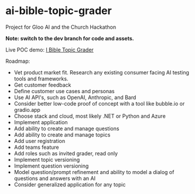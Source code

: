 # ai-bible-topic-grader
Project for Gloo AI and the Church Hackathon

**Note: switch to the dev branch for code and assets.**

Live POC demo: [I Bible Topic Grader](https://dljones555.github.io/ai-bible-topic-grader) 

Roadmap:

- Vet product market fit. Research any existing consumer facing AI testing tools and frameworks.
- Get customer feedback
- Define customer use cases and personas
- Use AI API's, such as OpenAI, Anthropic, and Bard
- Consider better low-code proof of concept with a tool like bubble.io or gradio.app
- Choose stack and cloud, most likely .NET or Python and Azure
- Implement application
- Add ability to create and manage questions
- Add ability to create and manage topics
- Add user registration
- Add teams feature
- Add roles such as invited grader, read only
- Implement topic versioning
- Implement question versioning
- Model question/prompt refinement and ability to model a dialog of questions and answers with an AI
- Consider generalized application for any topic
